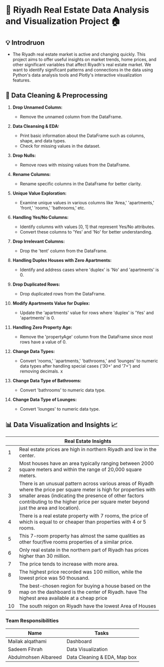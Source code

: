 # 🏢 Riyadh Real Estate Data Analysis and Visualization Project 🏠



## 💡 Introdruon
- The Riyadh real estate market is active and changing quickly. This project aims to offer useful insights on market trends, home prices, and other significant variables that affect Riyadh's real estate market. We want to identify significant patterns and connections in the data using Python's data analysis tools and Plotly's interactive visualization features.

## 🧹 Data Cleaning & Preprocessing 
1. **Drop Unnamed Column:**
   - Remove the unnamed column from the DataFrame.

2. **Data Cleansing & EDA:**
   - Print basic information about the DataFrame such as columns, shape, and data types.
   - Check for missing values in the dataset.

3. **Drop Nulls:**
   - Remove rows with missing values from the DataFrame.

4. **Rename Columns:**
   - Rename specific columns in the DataFrame for better clarity.

5. **Unique Value Exploration:**
   - Examine unique values in various columns like 'Area,' 'apartments,' 'front,' 'rooms,' 'bathrooms,' etc.

6. **Handling Yes/No Columns:**
   - Identify columns with values [0, 1] that represent Yes/No attributes.
   - Convert these columns to 'Yes' and 'No' for better understanding.

7. **Drop Irrelevant Columns:**
   - Drop the 'tent' column from the DataFrame.

8. **Handling Duplex Houses with Zero Apartments:**
   - Identify and address cases where 'duplex' is 'No' and 'apartments' is 0.

9. **Drop Duplicated Rows:**
   - Drop duplicated rows from the DataFrame.

10. **Modify Apartments Value for Duplex:**
    - Update the 'apartments' value for rows where 'duplex' is 'Yes' and 'apartments' is 0.

11. **Handling Zero Property Age:**
    - Remove the 'propertyAge' column from the DataFrame since most rows have a value of 0.

12. **Change Data Types:**
    - Convert 'rooms,' 'apartments,' 'bathrooms,' and 'lounges' to numeric data types after handling special cases ('30+' and '7+') and removing decimals.
x   
13. **Change Data Type of Bathrooms:**
    - Convert 'bathrooms' to numeric data type.

14. **Change Data Type of Lounges:**
    - Convert 'lounges' to numeric data type.

## 📊 Data Visualization and Insights 📈
|    | Real Estate Insights |
| ----------- | ----------- |
| 1 | Real estate prices are high in northern Riyadh and low in the center. |
| 2 | Most houses have an area typically ranging between 2000 square meters and within the range of 20,000 square meters. |
| 3 | There is an unusual pattern across various areas of Riyadh where the price per square meter is high for properties with smaller areas (indicating the presence of other factors contributing to the higher price per square meter beyond just the area and location). |
| 4 | There is a real estate property with 7 rooms, the price of which is equal to or cheaper than properties with 4 or 5 rooms. |
| 5 | This 7-room property has almost the same qualities as other four/five rooms properties of a similar price. |
| 6 | Only real estate in the northern part of Riyadh has prices higher than 30 million. |
| 7 | The price tends to increase with more area. |
| 8 | The highest price recorded was 100 million, while the lowest price was 50 thousand. |
| 9 | The best-chosen region for buying a house based on the map on the dashboard is the center of Riyadh. have The highest area available at a cheap price | 
| 10| The south reigon on Riyadh have the lowest Area of Houses |


### Team Responsibilities 
| Name   | Tasks   | 
|--------|---------|
| Mailak alqathami | Dashboard |
| Sadeem Fihrah | Data Visualization |
| Abdulmohsen Albareed | Data Cleaning & EDA, Map box | 

